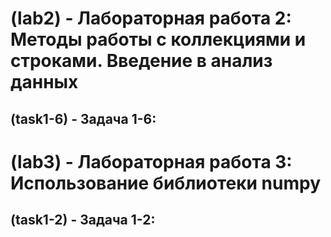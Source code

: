 # (lab2) - Лабораторная работа 2: Методы работы с коллекциями и строками. Введение в анализ данных

## (task1-6) - Задача 1-6:

# (lab3) - Лабораторная работа 3: Использование библиотеки numpy

## (task1-2) - Задача 1-2:
